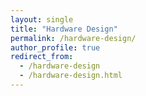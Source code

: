 ```yaml
---
layout: single
title: "Hardware Design"
permalink: /hardware-design/
author_profile: true
redirect_from:
  - /hardware-design
  - /hardware-design.html
---
```

